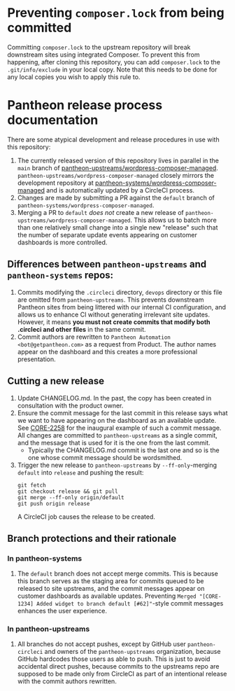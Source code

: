 # Preventing `composer.lock` from being committed

Committing `composer.lock` to the upstream repository will break downstream sites using integrated Composer. To prevent this from happening, after cloning this repository, you can add `composer.lock` to the `.git/info/exclude` in your local copy. Note that this needs to be done for any local copies you wish to apply this rule to.

# Pantheon release process documentation

There are some atypical development and release procedures in use with this repository:
 1. The currently released version of this repository lives in parallel in the `main` branch of
    [pantheon-upstreams/wordpress-composer-managed](https://github.com/pantheon-upstreams/wordpress-composer-managed).  
    `pantheon-upstreams/wordpress-composer-managed` closely mirrors the development repository at [pantheon-systems/wordpress-composer-managed](https://github.com/pantheon-systems/wordpress-composer-managed)
    and is automatically updated by a CircleCI process.
 1. Changes are made by submitting a PR against the `default` branch of `pantheon-systems/wordpress-composer-managed`.
 1. Merging a PR to `default` _does not_ create a new release of `pantheon-upstreams/wordpress-composer-managed`. This allows us to
    batch more than one relatively small change into a single new "release" such that the number of separate update
    events appearing on customer dashboards is more controlled.

## Differences between `pantheon-upstreams` and `pantheon-systems` repos:
 1. Commits modifying the `.circleci` directory, `devops` directory or this file are omitted from `pantheon-upstreams`.
    This prevents downstream Pantheon sites from being littered with our internal CI configuration, and allows us to
    enhance CI without generating irrelevant site updates.
    However, it means **you must not create commits that modify both .circleci and other files** in the same commit.
 2. Commit authors are rewritten to `Pantheon Automation <bot@getpantheon.com>` as a request from Product. The author
    names appear on the dashboard and this creates a more professional presentation.

## Cutting a new release
 1. Update CHANGELOG.md. In the past, the copy has been created in consultation with the product owner.
 1. Ensure the commit message for the last commit in this release says what we want to have appearing on the
    dashboard as an available update. See [CORE-2258](https://getpantheon.atlassian.net/browse/CORE-2258) for
    the inaugural example of such a commit message. All changes are committed to `pantheon-upstreams` as a single
    commit, and the message that is used for it is the one from the last commit.
    * Typically the CHANGELOG.md commit is the last one and so is the one whose commit message should be wordsmithed.
 1. Trigger the new release to `pantheon-upstreams` by `--ff-only`-merging `default` into `release` and pushing the 
    result:
    ```
    git fetch
    git checkout release && git pull
    git merge --ff-only origin/default
    git push origin release
    ```
    A CircleCI job causes the release to be created.

## Branch protections and their rationale

### In pantheon-systems
 1. The `default` branch does not accept merge commits. This is because this branch serves as the staging area for
    commits queued to be released to site upstreams, and the commit messages appear on customer dashboards as
    available updates. Preventing `Merged "[CORE-1234] Added widget to branch default [#62]"`-style commit messages
    enhances the user experience.

### In pantheon-upstreams
 1. All branches do not accept pushes, except by GitHub user `pantheon-circleci` and owners of the `pantheon-upstreams`
    organization, because GitHub hardcodes those users as able to push. This is just to avoid accidental direct pushes,
    because commits to the upstreams repo are supposed to be made only from CircleCI as part of an intentional release
    with the commit authors rewritten.
